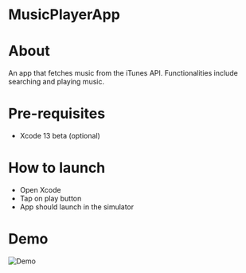 # MusicPlayerApp

# About
An app that fetches music from the iTunes API. Functionalities include searching and playing music.

# Pre-requisites
* Xcode 13 beta (optional)

# How to launch
* Open Xcode
* Tap on play button 
* App should launch in the simulator

# Demo
![Demo](https://media.giphy.com/media/9Yg5KtlQD5lhH9RJDw/giphy.gif?cid=790b7611f2dab7ede3e553b4967fa804a87425f8bb64bc2a&rid=giphy.gif&ct=g)
